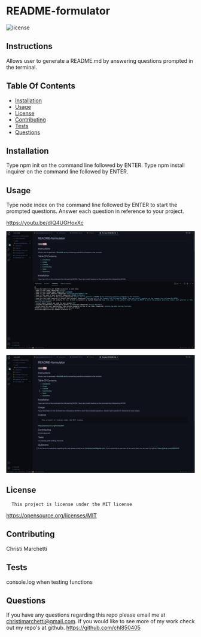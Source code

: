 # README-formulator
  ![license](https://img.shields.io/badge/license-MIT-pink.svg) 
  
  ## Instructions
  Allows user to generate a README.md by answering questions prompted in the terminal.

  ## Table Of Contents
  - [Installation](#intasllation)
  - [Usage](#usage)
  - [License](#license)
  - [Contributing](#contributing)
  - [Tests](#tests)
  - [Questions](#questions)

  ## Installation
  Type npm init on the command line followed by ENTER. Type npm install inquirer on the command line followed by ENTER.

  ## Usage
  Type node index on the command line followed by ENTER to start the prompted questions. Answer each question in reference to your project.

  https://youtu.be/dIQ4UGHoxXc

  ![usage](./images/terminal.png)

  ![usage](./images/README.png)

  ## License
  
      This project is license under the MIT license
      

  https://opensource.org/licenses/MIT

  ## Contributing
  Christi Marchetti

  ## Tests
  console.log when testing functions

  ## Questions
  
  If you have any questions regarding this repo please email me at christimarchetti@gmail.com. If you would like to see more of my work check out my repo's at github. https://github.com/chl850405

